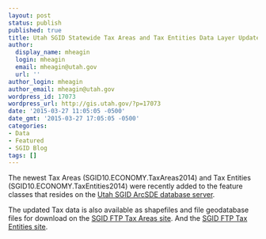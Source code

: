 ```yaml
---
layout: post
status: publish
published: true
title: Utah SGID Statewide Tax Areas and Tax Entities Data Layer Updates 3/27/2015
author:
  display_name: mheagin
  login: mheagin
  email: mheagin@utah.gov
  url: ''
author_login: mheagin
author_email: mheagin@utah.gov
wordpress_id: 17073
wordpress_url: http://gis.utah.gov/?p=17073
date: '2015-03-27 11:05:05 -0500'
date_gmt: '2015-03-27 17:05:05 -0500'
categories:
- Data
- Featured
- SGID Blog
tags: []
---
```

<p>The newest Tax Areas (SGID10.ECONOMY.TaxAreas2014) and Tax Entities (SGID10.ECONOMY.TaxEntities2014) were recently added to the feature classes that resides on the <a href="http://gis.utah.gov/data/how-to-connect-to-the-sgid-via-sde/">Utah SGID ArcSDE database server</a>.</p>
<p>The updated Tax data is also available as shapefiles and file geodatabase files for download on the <a href="ftp://ftp.agrc.utah.gov/UtahSGID_Vector/UTM12_NAD83/ECONOMY/UnpackagedData/TaxAreas2014/_Statewide/">SGID FTP Tax Areas site</a>. And the <a href="ftp://ftp.agrc.utah.gov/UtahSGID_Vector/UTM12_NAD83/ECONOMY/UnpackagedData/TaxEntities2014/_Statewide/">SGID FTP Tax Entities site</a>.</p>
